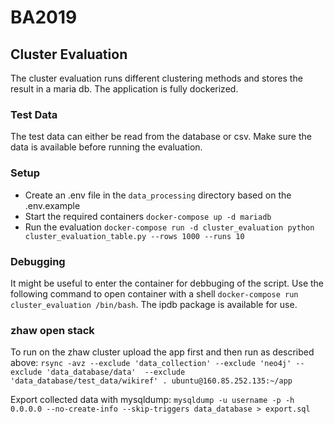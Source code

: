 # BA2019

## Cluster Evaluation

The cluster evaluation runs different clustering methods and stores the result in a maria db. The application is fully dockerized.

### Test Data

The test data can either be read from the database or csv. Make sure the 
data is available before running the evaluation.

### Setup

* Create an .env file in the `data_processing` directory based on the .env.example
* Start the required containers `docker-compose up -d mariadb`
* Run the evaluation `docker-compose run -d cluster_evaluation python cluster_evaluation_table.py --rows 1000 --runs 10`

### Debugging

It might be useful to enter the container for debbuging of the script. Use the following command to open container with a shell `docker-compose run cluster_evaluation /bin/bash`. The ipdb package is available for use.

### zhaw open stack

To run on the zhaw cluster upload the app first and then run as described above: 
`rsync -avz --exclude 'data_collection' --exclude 'neo4j' --exclude 'data_database/data'  --exclude 'data_database/test_data/wikiref' . ubuntu@160.85.252.135:~/app`

Export collected data with mysqldump:
`mysqldump -u username -p -h 0.0.0.0 --no-create-info --skip-triggers data_database > export.sql`